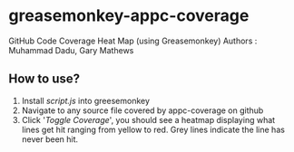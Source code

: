 # greasemonkey-appc-coverage
GitHub Code Coverage Heat Map (using Greasemonkey)
Authors : Muhammad Dadu, Gary Mathews

## How to use?
1. Install _script.js_ into greesemonkey
2. Navigate to any source file covered by appc-coverage on github
3. Click '_Toggle Coverage_', you should see a heatmap displaying what lines get hit ranging from yellow to red. Grey lines indicate the line has never been hit.
